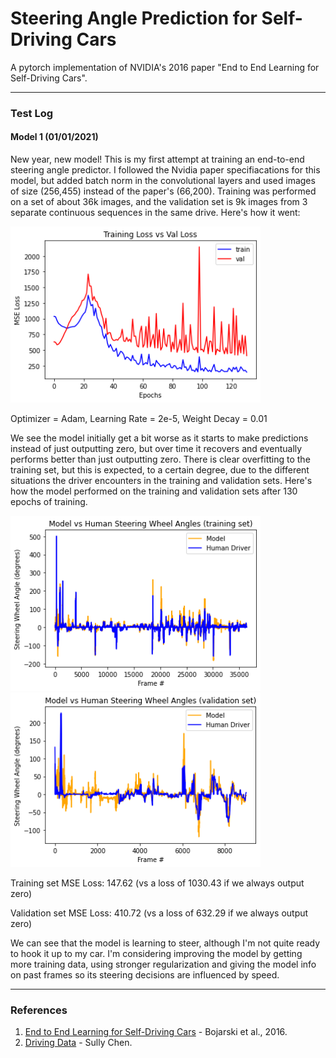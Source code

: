 # Steering Angle Prediction for Self-Driving Cars

A pytorch implementation of NVIDIA's 2016 paper "End to End Learning for Self-Driving Cars".

---

### Test Log

#### Model 1 (01/01/2021)

New year, new model! This is my first attempt at training an end-to-end steering angle predictor. I followed the Nvidia paper specifiacations for this model, 
but added batch norm in the convolutional layers and used images of size (256,455) instead of the paper's (66,200). Training was performed on a set of about 36k images, and the validation set is 9k images from 3 separate continuous sequences in the same drive.  Here's how it went:

<img src="https://github.com/whwiese/SteeringAnglePrediction/blob/master/ModelStats/Model1/130e.png" alt="gen" width="400"/>

Optimizer = Adam, Learning Rate = 2e-5, Weight Decay = 0.01

We see the model initially get a bit worse as it starts to make predictions instead of just outputting zero, but over time it recovers and eventually performs better than just outputting zero. There is clear overfitting to the training set, but this is expected, to a certain degree, due to the different situations the driver encounters in the training and validation sets. Here's how the model performed on the training and validation sets after 130 epochs of training.

<img src="https://github.com/whwiese/SteeringAnglePrediction/blob/master/ModelStats/Model1/TrainingSet.png" alt="gen" width="400"/> <img src="https://github.com/whwiese/SteeringAnglePrediction/blob/master/ModelStats/Model1/ValidationSet.png" alt="gen" width="400"/>

Training set MSE Loss: 147.62 (vs a loss of 1030.43 if we always output zero)

Validation set MSE Loss: 410.72 (vs a loss of 632.29 if we always output zero)

We can see that the model is learning to steer, although I'm not quite ready to hook it up to my car. I'm considering improving the model by getting more training data, using stronger regularization and giving the model info on past frames so its steering decisions are influenced by speed.

---

### References

1. [End to End Learning for Self-Driving Cars](https://arxiv.org/abs/1604.07316) - Bojarski et al., 2016.
2. [Driving Data](https://github.com/SullyChen/driving-datasets) - Sully Chen.
